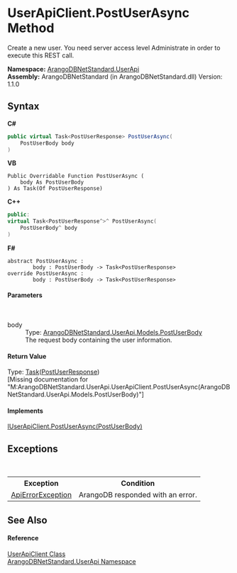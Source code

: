 # UserApiClient.PostUserAsync Method 
 

Create a new user. You need server access level Administrate in order to execute this REST call.

**Namespace:**&nbsp;<a href="a57cb14e-62d0-8e40-f4e2-560f8a8cd6e9">ArangoDBNetStandard.UserApi</a><br />**Assembly:**&nbsp;ArangoDBNetStandard (in ArangoDBNetStandard.dll) Version: 1.1.0

## Syntax

**C#**<br />
``` C#
public virtual Task<PostUserResponse> PostUserAsync(
	PostUserBody body
)
```

**VB**<br />
``` VB
Public Overridable Function PostUserAsync ( 
	body As PostUserBody
) As Task(Of PostUserResponse)
```

**C++**<br />
``` C++
public:
virtual Task<PostUserResponse^>^ PostUserAsync(
	PostUserBody^ body
)
```

**F#**<br />
``` F#
abstract PostUserAsync : 
        body : PostUserBody -> Task<PostUserResponse> 
override PostUserAsync : 
        body : PostUserBody -> Task<PostUserResponse> 
```


#### Parameters
&nbsp;<dl><dt>body</dt><dd>Type: <a href="029c4540-27d8-0960-204b-a1217c797676">ArangoDBNetStandard.UserApi.Models.PostUserBody</a><br />The request body containing the user information.</dd></dl>

#### Return Value
Type: <a href="https://docs.microsoft.com/dotnet/api/system.threading.tasks.task-1" target="_blank" rel="noopener noreferrer">Task</a>(<a href="628a8430-9b63-7d30-6031-504bd781e9c9">PostUserResponse</a>)<br />\[Missing <returns> documentation for "M:ArangoDBNetStandard.UserApi.UserApiClient.PostUserAsync(ArangoDBNetStandard.UserApi.Models.PostUserBody)"\]

#### Implements
<a href="eb857e9e-5f40-682c-b9b9-721585c18109">IUserApiClient.PostUserAsync(PostUserBody)</a><br />

## Exceptions
&nbsp;<table><tr><th>Exception</th><th>Condition</th></tr><tr><td><a href="0a4502e4-4207-2375-a5f2-66eb56e92746">ApiErrorException</a></td><td>ArangoDB responded with an error.</td></tr></table>

## See Also


#### Reference
<a href="f54e6b38-3de3-781d-5641-dfc7e1ee3ab4">UserApiClient Class</a><br /><a href="a57cb14e-62d0-8e40-f4e2-560f8a8cd6e9">ArangoDBNetStandard.UserApi Namespace</a><br />